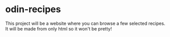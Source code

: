 # odin-recipes

This project will be a website where you can browse a few selected recipes.
It will be made from only html so it won't be pretty!